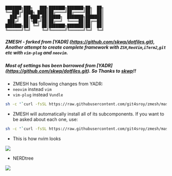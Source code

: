 ```
███████╗███╗   ███╗███████╗███████╗██╗  ██╗
╚══███╔╝████╗ ████║██╔════╝██╔════╝██║  ██║
  ███╔╝ ██╔████╔██║█████╗  ███████╗███████║
 ███╔╝  ██║╚██╔╝██║██╔══╝  ╚════██║██╔══██║
███████╗██║ ╚═╝ ██║███████╗███████║██║  ██║
╚══════╝╚═╝     ╚═╝╚══════╝╚══════╝╚═╝  ╚═╝
```

##### __ZMESH__ - forked from [YADR] (https://github.com/skwp/dotfiles.git), Another attempt to create complete framework with `ZSH`,`NeoVim`,`iTerm2`,`git` etc with `vim-plug` and `neovim`.
##### Most of settings has been borrowed from [YADR] (https://github.com/skwp/dotfiles.git). So Thanks to [skwp](https://github.com/skwp)!!

* ZMESH has following changes from YADR:
* `neovim` instead `vim`
* `vim-plug` instead `Vundle`

```bash
sh -c "`curl -fsSL https://raw.githubusercontent.com/git4sroy/zmesh/master/install.sh`"
```

* ZMESH will automatically install all of its subcomponents. If you want to be asked
about each one, use:

```bash
sh -c "`curl -fsSL https://raw.githubusercontent.com/git4sroy/zmesh/master/install.sh`" -s ask
```
* This is how nvim looks
<img src=http://i.imgur.com/xJ9SLLm.jpg>

* NERDtree 
<img src=http://i.imgur.com/uQwpMUG.jpg>
